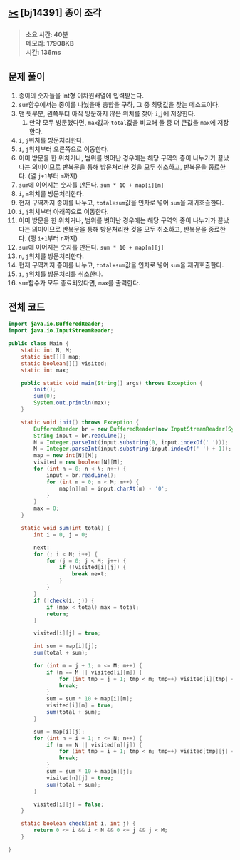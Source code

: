 ## [✂️](https://www.acmicpc.net/problem/14391) [bj14391] 종이 조각

> **소요 시간: 40분<br>
> 메모리: 17908KB<br>
> 시간: 136ms**

## 문제 풀이
1. 종이의 숫자들을 int형 이차원배열에 입력받는다.
2. `sum`함수에서는 종이를 나눴을때 총합을 구하, 그 중 최댓값을 찾는 메소드이다.
3. 맨 윗부분, 왼쪽부터 아직 방문하지 않은 위치를 찾아 `i`,`j`에 저장한다.
	1. 만약 모두 방문했다면, `max`값과 `total`값을 비교해 둘 중 더 큰값을 `max`에 저장한다.
4. `i`, `j`위치를 방문처리한다.
5. `i`, `j`위치부터 오른쪽으로 이동한다.
  1. 이미 방문을 한 위치거나, 범위를 벗어난 경우에는 해당 구역의 종이 나누기가 끝났다는 의미이므로 반복문을 통해 방문처리한 것을 모두 취소하고, 반복문을 종료한다. (열 `j+1`부터 `m`까지)
  2. `sum`에 이어지는 숫자를 만든다. `sum * 10 + map[i][m]`
  3. `i`, `m`위치를 방문처리한다.
  4. 현재 구역까지 종이를 나누고, `total+sum`값을 인자로 넣어 `sum`을 재귀호출한다.
6. `i`, `j`위치부터 아래쪽으로 이동한다.
  1. 이미 방문을 한 위치거나, 범위를 벗어난 경우에는 해당 구역의 종이 나누기가 끝났다는 의미이므로 반복문을 통해 방문처리한 것을 모두 취소하고, 반복문을 종료한다. (행 `i+1`부터 `n`까지)
  2. `sum`에 이어지는 숫자를 만든다. `sum * 10 + map[n][j]`
  3. `n`, `j`위치를 방문처리한다.
  4. 현재 구역까지 종이를 나누고, `total+sum`값을 인자로 넣어 `sum`을 재귀호출한다.
7. `i`, `j`위치를 방문처리를 취소한다.
8. `sum`함수가 모두 종료되었다면, `max`를 출력한다.

## 전체 코드
```java
import java.io.BufferedReader;
import java.io.InputStreamReader;

public class Main {
    static int N, M;
    static int[][] map;
    static boolean[][] visited;
    static int max;

    public static void main(String[] args) throws Exception {
        init();
        sum(0);
        System.out.println(max);
    }

    static void init() throws Exception {
        BufferedReader br = new BufferedReader(new InputStreamReader(System.in));
        String input = br.readLine();
        N = Integer.parseInt(input.substring(0, input.indexOf(' ')));
        M = Integer.parseInt(input.substring(input.indexOf(' ') + 1));
        map = new int[N][M];
        visited = new boolean[N][M];
        for (int n = 0; n < N; n++) {
            input = br.readLine();
            for (int m = 0; m < M; m++) {
                map[n][m] = input.charAt(m) - '0';
            }
        }
        max = 0;
    }

    static void sum(int total) {
        int i = 0, j = 0;

        next:
        for (; i < N; i++) {
            for (j = 0; j < M; j++) {
                if (!visited[i][j]) {
                    break next;
                }
            }
        }
        if (!check(i, j)) {
            if (max < total) max = total;
            return;
        }

        visited[i][j] = true;

        int sum = map[i][j];
        sum(total + sum);

        for (int m = j + 1; m <= M; m++) {
            if (m == M || visited[i][m]) {
                for (int tmp = j + 1; tmp < m; tmp++) visited[i][tmp] = false;
                break;
            }
            sum = sum * 10 + map[i][m];
            visited[i][m] = true;
            sum(total + sum);
        }

        sum = map[i][j];
        for (int n = i + 1; n <= N; n++) {
            if (n == N || visited[n][j]) {
                for (int tmp = i + 1; tmp < n; tmp++) visited[tmp][j] = false;
                break;
            }
            sum = sum * 10 + map[n][j];
            visited[n][j] = true;
            sum(total + sum);
        }

        visited[i][j] = false;
    }

    static boolean check(int i, int j) {
        return 0 <= i && i < N && 0 <= j && j < M;
    }

}
```
